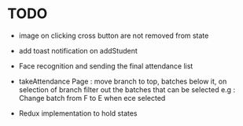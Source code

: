 # TODO

- image on clicking cross button are not removed from state
- add toast notification on addStudent
- Face recognition and sending the final attendance list

- takeAttendance Page : move branch to top, batches below it, on selection of branch filter out the batches that can be selected
    e.g : Change batch from F to E when ece selected 
- Redux implementation to hold states
 